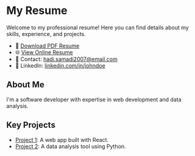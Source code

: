 # My Resume

Welcome to my professional resume! Here you can find details about my skills, experience, and projects.

- 📄 [Download PDF Resume](resume.pdf)
- 🌐 [View Online Resume](https://username.github.io/resume)
- 📧 Contact: hadi.samadi2007@email.com
- 🔗 LinkedIn: [linkedin.com/in/johndoe](https://linkedin.com/in/johndoe)

## About Me
I'm a software developer with expertise in web development and data analysis.

## Key Projects
- [Project 1](https://github.com/username/project1): A web app built with React.
- [Project 2](https://github.com/username/project2): A data analysis tool using Python.
